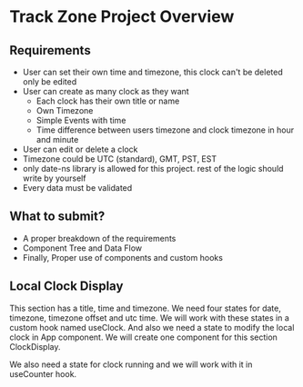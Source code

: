 # Track Zone Project Overview

## Requirements

- User can set their own time and timezone, this clock can't be deleted only be edited
- User can create as many clock as they want
  - Each clock has their own title or name
  - Own Timezone
  - Simple Events with time
  - Time difference between users timezone and clock timezone in hour and minute
- User can edit or delete a clock
- Timezone could be UTC (standard), GMT, PST, EST
- only date-ns library is allowed for this project. rest of the logic should write by yourself
- Every data must be validated

## What to submit?

- A proper breakdown of the requirements
- Component Tree and Data Flow
- Finally, Proper use of components and custom hooks

## Local Clock Display

This section has a title, time and timezone. We need four states for date, timezone, timezone offset and utc time. We will work with these states in a custom hook named useClock. And also we need a state to modify the local clock in App component. We will create one component for this section ClockDisplay.

We also need a state for clock running and we will work with it in useCounter hook.
